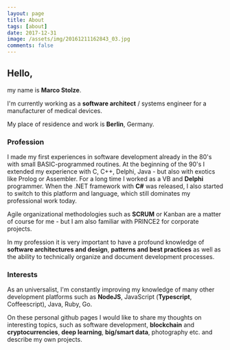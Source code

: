 ```yaml
---
layout: page
title: About
tags: [about]
date: 2017-12-31
image: /assets/img/20161211162843_03.jpg
comments: false
---
```


## Hello,

my name is **Marco Stolze**. 

I'm currently working as a **software architect** / systems engineer for a 
manufacturer of medical devices. 

My place of residence and work is **Berlin**, Germany.

### Profession

I made my first experiences in software development already in the 80's with 
small BASIC-programmed routines.
At the beginning of the 90's I extended my experience with C, C++, Delphi, 
Java - but also with exotics like Prolog or Assembler.
For a long time I worked as a VB and **Delphi** programmer.
When the .NET framework with **C#** was released, I also started to switch to this
platform and language, which still dominates my professional work today.

Agile organizational methodologies such as **SCRUM** or Kanban are 
a matter of course for me - but I am also familiar with PRINCE2 for corporate 
projects.

In my profession it is very important to have a profound knowledge of 
**software architectures and design**, **patterns and best practices** as well 
as the ability to technically organize and document development processes.

### Interests

As an universalist, I'm constantly improving my knowledge of many other 
development platforms such as **NodeJS**, JavaScript (**Typescript**, Coffeescript), 
Java, Ruby, Go.
 

On these personal github pages I would like to share my thoughts on interesting 
topics, such as software development, **blockchain** and **cryptocurrencies**, 
**deep learning**, **big/smart data**, photography etc. and describe my own projects. 